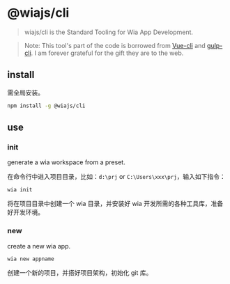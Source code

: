 # @wiajs/cli

> wiajs/cli is the Standard Tooling for Wia App Development.

> Note: This tool's part of the code is borrowed from [Vue-cli](https://github.com/vuejs/vue-cli) and [gulp-cli](https://github.com/gulpjs/gulp-cli). I am forever grateful for the gift they are to the web.

## install

需全局安装。

```sh
npm install -g @wiajs/cli
```

## use

### init

generate a wia workspace from a preset.

在命令行中进入项目目录，比如：`d:\prj` or `C:\Users\xxx\prj`，输入如下指令：

`wia init`

将在项目目录中创建一个 wia 目录，并安装好 wia 开发所需的各种工具库，准备好开发环境。

### new

create a new wia app.

`wia new appname`

创建一个新的项目，并搭好项目架构，初始化 git 库。
